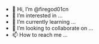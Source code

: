 - 👋 Hi, I’m @firegod01cn
- 👀 I’m interested in ...
- 🌱 I’m currently learning ...
- 💞️ I’m looking to collaborate on ...
- 📫 How to reach me ...

<!---
firegod01cn/firegod01cn is a ✨ special ✨ repository because its `README.md` (this file) appears on your GitHub profile.
You can click the Preview link to take a look at your changes.
--->
